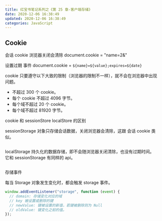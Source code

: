 ```yaml
---
title: 红宝书笔记系列之《第 25 章-客户端存储》
date: 2020-12-06 16:38:49
updated: 2020-12-06 16:38:49
categories: JavaScript
---
```


## Cookie

会话 cookie 浏览器关闭会清除
document.cookie = "name=2&"

设置过期 事件
document.cookie = `${name}=${value};expires=${date}`

cookie 只要遵守以下大致的限制（浏览器的限制不一样），就不会在浏览器中出现问题。

- 不超过 300 个 cookie。
- 每个 cookie 不超过 4096 字节。
- 每个域不超过 20 个 cookie。
- 每个域不超过 81920 字节。

cookie 和 sessionStore localStore 的区别

sessionStorage 对象只存储会话数据，关闭浏览器会清除，这跟 会话 cookie 类似。

```js

```

localStorage 持久化的数据存储，即不会随浏览器关闭清除，也没有过期时间。它和 sessionStorage 有同样的 api。

```js

```

存储事件

每当 Storage 对象发生变化时，都会触发 storage 事件。

```js
window.addEventListener("storage", function (event) {
  // domain: 存储变化对应的域
  // key 被设置或删除的键
  // newValue: 键被设置的新值，若键被删除则为 Null
  // oldValue: 键变化之前的值。
});
```
